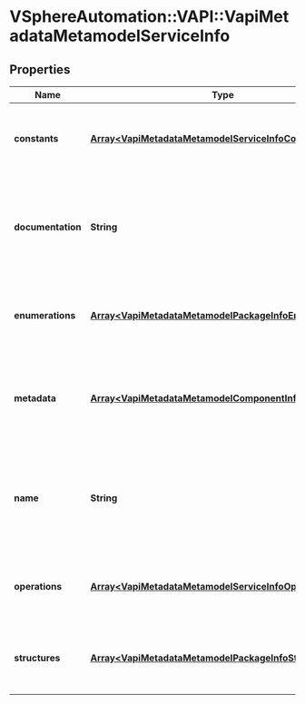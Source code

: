 # VSphereAutomation::VAPI::VapiMetadataMetamodelServiceInfo

## Properties
Name | Type | Description | Notes
------------ | ------------- | ------------- | -------------
**constants** | [**Array&lt;VapiMetadataMetamodelServiceInfoConstants&gt;**](VapiMetadataMetamodelServiceInfoConstants.md) | Metamodel information of all the constant elements contained in the service element. The key in the {@term map} is the name of the constant element and the value in the {@term map} is the metamodel information for the contant element. | 
**documentation** | **String** | English language documentation for the service element. It can contain HTML markup and Javadoc tags. The first sentence of the service documentation is a complete sentence that identifies the service by name and summarizes the purpose of the service. The remaining part of the documentation provides a summary of how to use the operations defined in the service. | 
**enumerations** | [**Array&lt;VapiMetadataMetamodelPackageInfoEnumerations&gt;**](VapiMetadataMetamodelPackageInfoEnumerations.md) | Metamodel information of all the enumeration elements contained in the service element. The key in the {@term map} is the identifier of the enumeration element and the value in the {@term map} is the metamodel information for the enumeration element. | 
**metadata** | [**Array&lt;VapiMetadataMetamodelComponentInfoMetadata&gt;**](VapiMetadataMetamodelComponentInfoMetadata.md) | Generic metadata elements for the service element. The key in the {@term map} is the name of the metadata element and the value is the data associated with that metadata element. &lt;p&gt; The {@link vapi.metadata.metamodel.MetadataIdentifier} contains possible string values for keys in the {@term map}. | 
**name** | **String** | Dot separated name of the service element. The segments in the name reflect the organization of the APIs. The format of each segment is lower case with underscores. Each underscore represents a word boundary. If there are acronyms in the word, the capitalization is preserved. This format makes it easy to translate the segment into a different naming convention. | 
**operations** | [**Array&lt;VapiMetadataMetamodelServiceInfoOperations&gt;**](VapiMetadataMetamodelServiceInfoOperations.md) | Metamodel information of all the operation elements contained in the service element. The key in the {@term map} is the identifier of the operation element and the value in the {@term map} is the metamodel information for the operation element. | 
**structures** | [**Array&lt;VapiMetadataMetamodelPackageInfoStructures&gt;**](VapiMetadataMetamodelPackageInfoStructures.md) | Metamodel information of all the structure elements contained in the service element. The key in the {@term map} is the identifier of the structure element and the value in the {@term map} is the metamodel information for the structure element. | 


